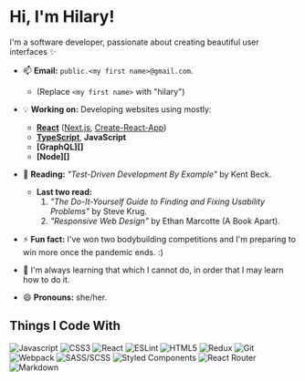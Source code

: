 # Hi, I'm Hilary!

I'm a software developer, passionate about creating beautiful user interfaces ✨

- 📫 **Email:** `public.<my first name>@gmail.com`.
  - (Replace `<my first name>` with "hilary")

- 💡 **Working on:** Developing websites using mostly:
  - **[React][]** ([Next.js][next], [Create-React-App])
  - **[TypeScript][]**, **JavaScript**
  - **[GraphQL][]**
  - **[Node][]**

- 📖 **Reading:** _"Test-Driven Development By Example"_ by Kent Beck.
  - **Last two read:**
    1. _"The Do-It-Yourself Guide to Finding and Fixing Usability Problems"_ by Steve
    Krug.
    2. _"Responsive Web Design"_ by Ethan Marcotte (A Book Apart).

- ⚡ **Fun fact:** I've won two bodybuilding competitions and I'm preparing
  to win more once the pandemic ends. :)

- 💯 I'm always learning that which I cannot do, in order that
  I may learn how to do it.

- 😄 **Pronouns:** she/her.

## Things I Code With

<p>
  <img alt="Javascript" src="https://img.shields.io/badge/-JavaScript-F7DF1E?style=flat-square&logo=javascript&logoColor=black" />
  <img alt="CSS3" src="https://img.shields.io/badge/-CSS3-1572B6?style=flat-square&logo=visual%20studio%20code&logoColor=white" />
  <img alt="React" src="https://img.shields.io/badge/-React-45b8d8?style=flat-square&logo=react&logoColor=white" />
  <img alt="ESLint" src="https://img.shields.io/badge/-ESLint-4B32C3?style=flat-square&logo=eslint&logoColor=white" />
  <img alt="HTML5" src="https://img.shields.io/badge/-HTML5-E34F26?style=flat-square&logo=html5&logoColor=white" />
  <img alt="Redux" src="https://img.shields.io/badge/-Redux-764ABC?style=flat-square&logo=redux&logoColor=white" />
  <img alt="Git" src="https://img.shields.io/badge/-Git-F05032?style=flat-square&logo=git&logoColor=white" />
  <img alt="Webpack" src="https://img.shields.io/badge/-Webpack-8DD6F9?style=flat-square&logo=webpack&logoColor=white" />
  <img alt="SASS/SCSS" src="https://img.shields.io/badge/-SASS/SCSS-CC6699?style=flat-square&logo=sass&logoColor=white" />
  <img alt="Styled Components" src="https://img.shields.io/badge/-Styled_Components-db7092?style=flat-square&logo=styled-components&logoColor=white" />
  <img alt="React Router" src="https://img.shields.io/badge/-React_Router-CA4245?style=flat-square&logo=react-router&logoColor=white" />
  <img alt="Markdown" src="https://img.shields.io/badge/-Markdown-000000?style=flat-square&logo=Markdown&logoColor=white" />
</p>

[TypeScript]: https://www.typescriptlang.org/
[next]: https://nextjs.org/
[React]: https://reactjs.org/
[Create-React-App]: https://create-react-app.dev/

<!-- ... -->
<!-- - 👀 **Looking for help with:** Usability testing a website (contact me if you'd like to -->
  <!-- help me! ❤️) -->

<!-- <img alt="Figma" src="https://img.shields.io/badge/-Figma-F24E1E?style=flat-square&logo=figma&logoColor=white" /> -->
<!-- ## Cool Stats -->
<!-- [![Hilary's Github Stats](https://github-readme-stats.vercel.app/api?username=HilaryDev&count_private=true&show_icons=true&theme=radical&hide=stars,prs,issues)](https://github.com/anuraghazra/github-readme-stats "Hilary's Github Stats") -->
<!--
[![Top Languages](https://github-readme-stats.vercel.app/api/top-langs/?username=HilaryDev&layout=compact&theme=radical)](https://github.com/anuraghazra/github-readme-stats "Hilary's Most Used Languages")
 -->

<!-- ## Random Memes -->
<!-- ![Random meme](https://memes.stormix.co/send/memes "Random meme") -->

